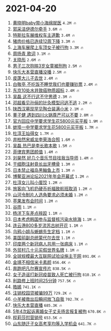 # 2021-04-20

1. [黄晓明baby带小海绵就医](https://s.weibo.com/weibo?q=%E9%BB%84%E6%99%93%E6%98%8Ebaby%E5%B8%A6%E5%B0%8F%E6%B5%B7%E7%BB%B5%E5%B0%B1%E5%8C%BB&Refer=top) `4.2M 🔥`
1. [郭采洁伊德尔牵手](https://s.weibo.com/weibo?q=%E9%83%AD%E9%87%87%E6%B4%81%E4%BC%8A%E5%BE%B7%E5%B0%94%E7%89%B5%E6%89%8B&Refer=top) `3.6M 🔥`
1. [特斯拉车展维权车主道歉](https://s.weibo.com/weibo?q=%23%E7%89%B9%E6%96%AF%E6%8B%89%E8%BD%A6%E5%B1%95%E7%BB%B4%E6%9D%83%E8%BD%A6%E4%B8%BB%E9%81%93%E6%AD%89%23&Refer=top) `3.4M 🔥`
1. [猪肉价格已连续12周下降](https://s.weibo.com/weibo?q=%E7%8C%AA%E8%82%89%E4%BB%B7%E6%A0%BC%E5%B7%B2%E8%BF%9E%E7%BB%AD12%E5%91%A8%E4%B8%8B%E9%99%8D&Refer=top) `3.3M 🔥`
1. [上海车展爬上车顶女子被行拘](https://s.weibo.com/weibo?q=%23%E4%B8%8A%E6%B5%B7%E8%BD%A6%E5%B1%95%E7%88%AC%E4%B8%8A%E8%BD%A6%E9%A1%B6%E5%A5%B3%E5%AD%90%E8%A2%AB%E8%A1%8C%E6%8B%98%23&Refer=top) `3.3M 🔥`
1. [周扬青 歌词](https://s.weibo.com/weibo?q=%E5%91%A8%E6%89%AC%E9%9D%92%20%E6%AD%8C%E8%AF%8D&Refer=top) `3.1M 🔥`
1. [关晓彤](https://s.weibo.com/weibo?q=%E5%85%B3%E6%99%93%E5%BD%A4&Refer=top) `2.6M 🔥`
1. [男子三次抱摔3岁女童被刑拘](https://s.weibo.com/weibo?q=%23%E7%94%B7%E5%AD%90%E4%B8%89%E6%AC%A1%E6%8A%B1%E6%91%943%E5%B2%81%E5%A5%B3%E7%AB%A5%E8%A2%AB%E5%88%91%E6%8B%98%23&Refer=top) `2.5M 🔥`
1. [快乐大本营直播没播](https://s.weibo.com/weibo?q=%E5%BF%AB%E4%B9%90%E5%A4%A7%E6%9C%AC%E8%90%A5%E7%9B%B4%E6%92%AD%E6%B2%A1%E6%92%AD&Refer=top) `2.5M 🔥`
1. [皮蓬大儿子去世](https://s.weibo.com/weibo?q=%E7%9A%AE%E8%93%AC%E5%A4%A7%E5%84%BF%E5%AD%90%E5%8E%BB%E4%B8%96&Refer=top) `2.4M 🔥`
1. [白敬亭 不吃饭不睡觉我们也要赚钞票](https://s.weibo.com/weibo?q=%E7%99%BD%E6%95%AC%E4%BA%AD%20%E4%B8%8D%E5%90%83%E9%A5%AD%E4%B8%8D%E7%9D%A1%E8%A7%89%E6%88%91%E4%BB%AC%E4%B9%9F%E8%A6%81%E8%B5%9A%E9%92%9E%E7%A5%A8&Refer=top) `2.4M 🔥`
1. [东京10处水井致癌物质超标](https://s.weibo.com/weibo?q=%E4%B8%9C%E4%BA%AC10%E5%A4%84%E6%B0%B4%E4%BA%95%E8%87%B4%E7%99%8C%E7%89%A9%E8%B4%A8%E8%B6%85%E6%A0%87&Refer=top) `2.4M 🔥`
1. [吴磊 这不行这不守男德](https://s.weibo.com/weibo?q=%E5%90%B4%E7%A3%8A%20%E8%BF%99%E4%B8%8D%E8%A1%8C%E8%BF%99%E4%B8%8D%E5%AE%88%E7%94%B7%E5%BE%B7&Refer=top) `2.3M 🔥`
1. [邓超看见孙俪的针灸模型问逃不逃](https://s.weibo.com/weibo?q=%E9%82%93%E8%B6%85%E7%9C%8B%E8%A7%81%E5%AD%99%E4%BF%AA%E7%9A%84%E9%92%88%E7%81%B8%E6%A8%A1%E5%9E%8B%E9%97%AE%E9%80%83%E4%B8%8D%E9%80%83&Refer=top) `2.2M 🔥`
1. [陕西汉墓现罕见陶仓装满小米](https://s.weibo.com/weibo?q=%E9%99%95%E8%A5%BF%E6%B1%89%E5%A2%93%E7%8E%B0%E7%BD%95%E8%A7%81%E9%99%B6%E4%BB%93%E8%A3%85%E6%BB%A1%E5%B0%8F%E7%B1%B3&Refer=top) `2.1M 🔥`
1. [董子健 遇到四川火锅尊严可以不要](https://s.weibo.com/weibo?q=%E8%91%A3%E5%AD%90%E5%81%A5%20%E9%81%87%E5%88%B0%E5%9B%9B%E5%B7%9D%E7%81%AB%E9%94%85%E5%B0%8A%E4%B8%A5%E5%8F%AF%E4%BB%A5%E4%B8%8D%E8%A6%81&Refer=top) `2.0M 🔥`
1. [官方回应中学要求学生花5800元买平板](https://s.weibo.com/weibo?q=%E5%AE%98%E6%96%B9%E5%9B%9E%E5%BA%94%E4%B8%AD%E5%AD%A6%E8%A6%81%E6%B1%82%E5%AD%A6%E7%94%9F%E8%8A%B15800%E5%85%83%E4%B9%B0%E5%B9%B3%E6%9D%BF&Refer=top) `1.9M 🔥`
1. [蚌埠一中学要求学生花5800元买平板](https://s.weibo.com/weibo?q=%23%E8%9A%8C%E5%9F%A0%E4%B8%80%E4%B8%AD%E5%AD%A6%E8%A6%81%E6%B1%82%E5%AD%A6%E7%94%9F%E8%8A%B15800%E5%85%83%E4%B9%B0%E5%B9%B3%E6%9D%BF%23&Refer=top) `1.7M 🔥`
1. [杜淳王灿得女](https://s.weibo.com/weibo?q=%E6%9D%9C%E6%B7%B3%E7%8E%8B%E7%81%BF%E5%BE%97%E5%A5%B3&Refer=top) `1.7M 🔥`
1. [井柏然宋威龙李荣浩合照](https://s.weibo.com/weibo?q=%23%E4%BA%95%E6%9F%8F%E7%84%B6%E5%AE%8B%E5%A8%81%E9%BE%99%E6%9D%8E%E8%8D%A3%E6%B5%A9%E5%90%88%E7%85%A7%23&Refer=top) `1.6M 🔥`
1. [吴磊 热巴是李长歌本歌](https://s.weibo.com/weibo?q=%E5%90%B4%E7%A3%8A%20%E7%83%AD%E5%B7%B4%E6%98%AF%E6%9D%8E%E9%95%BF%E6%AD%8C%E6%9C%AC%E6%AD%8C&Refer=top) `1.5M 🔥`
1. [菲律宾男团颜值](https://s.weibo.com/weibo?q=%23%E8%8F%B2%E5%BE%8B%E5%AE%BE%E7%94%B7%E5%9B%A2%E9%A2%9C%E5%80%BC%23&Refer=top) `1.4M 🔥`
1. [刘昊然 好几个音乐节目找我当导师](https://s.weibo.com/weibo?q=%E5%88%98%E6%98%8A%E7%84%B6%20%E5%A5%BD%E5%87%A0%E4%B8%AA%E9%9F%B3%E4%B9%90%E8%8A%82%E7%9B%AE%E6%89%BE%E6%88%91%E5%BD%93%E5%AF%BC%E5%B8%88&Refer=top) `1.4M 🔥`
1. [干细胞注射竟长出牙槽骨](https://s.weibo.com/weibo?q=%E5%B9%B2%E7%BB%86%E8%83%9E%E6%B3%A8%E5%B0%84%E7%AB%9F%E9%95%BF%E5%87%BA%E7%89%99%E6%A7%BD%E9%AA%A8&Refer=top) `1.3M 🔥`
1. [日本禁止福岛黑鲉鱼上市](https://s.weibo.com/weibo?q=%23%E6%97%A5%E6%9C%AC%E7%A6%81%E6%AD%A2%E7%A6%8F%E5%B2%9B%E9%BB%91%E9%B2%89%E9%B1%BC%E4%B8%8A%E5%B8%82%23&Refer=top) `1.3M 🔥`
1. [博鳌亚洲论坛2021年年会开幕式](https://s.weibo.com/weibo?q=%E5%8D%9A%E9%B3%8C%E4%BA%9A%E6%B4%B2%E8%AE%BA%E5%9D%9B2021%E5%B9%B4%E5%B9%B4%E4%BC%9A%E5%BC%80%E5%B9%95%E5%BC%8F&Refer=top) `1.2M 🔥`
1. [杜淳女儿叫小蛋饺](https://s.weibo.com/weibo?q=%23%E6%9D%9C%E6%B7%B3%E5%A5%B3%E5%84%BF%E5%8F%AB%E5%B0%8F%E8%9B%8B%E9%A5%BA%23&Refer=top) `1.2M 🔥`
1. [旅客向飞机扔硬币祈福致航班取消](https://s.weibo.com/weibo?q=%23%E6%97%85%E5%AE%A2%E5%90%91%E9%A3%9E%E6%9C%BA%E6%89%94%E7%A1%AC%E5%B8%81%E7%A5%88%E7%A6%8F%E8%87%B4%E8%88%AA%E7%8F%AD%E5%8F%96%E6%B6%88%23&Refer=top) `1.2M 🔥`
1. [山河令制片人选角要求必须未婚](https://s.weibo.com/weibo?q=%23%E5%B1%B1%E6%B2%B3%E4%BB%A4%E5%88%B6%E7%89%87%E4%BA%BA%E9%80%89%E8%A7%92%E8%A6%81%E6%B1%82%E5%BF%85%E9%A1%BB%E6%9C%AA%E5%A9%9A%23&Refer=top) `1.2M 🔥`
1. [苹果发布会时间](https://s.weibo.com/weibo?q=%E8%8B%B9%E6%9E%9C%E5%8F%91%E5%B8%83%E4%BC%9A%E6%97%B6%E9%97%B4&Refer=top) `1.2M 🔥`
1. [谷雨](https://s.weibo.com/weibo?q=%E8%B0%B7%E9%9B%A8&Refer=top) `1.1M 🔥`
1. [杨洋下车差点摔跤](https://s.weibo.com/weibo?q=%23%E6%9D%A8%E6%B4%8B%E4%B8%8B%E8%BD%A6%E5%B7%AE%E7%82%B9%E6%91%94%E8%B7%A4%23&Refer=top) `1.1M 🔥`
1. [日本考虑韩国参与监督核污染水排海](https://s.weibo.com/weibo?q=%23%E6%97%A5%E6%9C%AC%E8%80%83%E8%99%91%E9%9F%A9%E5%9B%BD%E5%8F%82%E4%B8%8E%E7%9B%91%E7%9D%A3%E6%A0%B8%E6%B1%A1%E6%9F%93%E6%B0%B4%E6%8E%92%E6%B5%B7%23&Refer=top) `1.1M 🔥`
1. [连云港800多岁流苏古树开花](https://s.weibo.com/weibo?q=%E8%BF%9E%E4%BA%91%E6%B8%AF800%E5%A4%9A%E5%B2%81%E6%B5%81%E8%8B%8F%E5%8F%A4%E6%A0%91%E5%BC%80%E8%8A%B1&Refer=top) `1.1M 🔥`
1. [乌鸦小姐与蜥蜴先生定档](https://s.weibo.com/weibo?q=%23%E4%B9%8C%E9%B8%A6%E5%B0%8F%E5%A7%90%E4%B8%8E%E8%9C%A5%E8%9C%B4%E5%85%88%E7%94%9F%E5%AE%9A%E6%A1%A3%23&Refer=top) `1.1M 🔥`
1. [美国前副总统蒙代尔去世](https://s.weibo.com/weibo?q=%E7%BE%8E%E5%9B%BD%E5%89%8D%E5%89%AF%E6%80%BB%E7%BB%9F%E8%92%99%E4%BB%A3%E5%B0%94%E5%8E%BB%E4%B8%96&Refer=top) `1.1M 🔥`
1. [印度两个新冠病人共用一张病床](https://s.weibo.com/weibo?q=%E5%8D%B0%E5%BA%A6%E4%B8%A4%E4%B8%AA%E6%96%B0%E5%86%A0%E7%97%85%E4%BA%BA%E5%85%B1%E7%94%A8%E4%B8%80%E5%BC%A0%E7%97%85%E5%BA%8A&Refer=top) `1.1M 🔥`
1. [外贸村几十元买假世界名牌](https://s.weibo.com/weibo?q=%23%E5%A4%96%E8%B4%B8%E6%9D%91%E5%87%A0%E5%8D%81%E5%85%83%E4%B9%B0%E5%81%87%E4%B8%96%E7%95%8C%E5%90%8D%E7%89%8C%23&Refer=top) `1.1M 🔥`
1. [全球规模最大互联网试验设施主干网](https://s.weibo.com/weibo?q=%E5%85%A8%E7%90%83%E8%A7%84%E6%A8%A1%E6%9C%80%E5%A4%A7%E4%BA%92%E8%81%94%E7%BD%91%E8%AF%95%E9%AA%8C%E8%AE%BE%E6%96%BD%E4%B8%BB%E5%B9%B2%E7%BD%91&Refer=top) `891.0K 🔥`
1. [金靖不相信米卡素颜](https://s.weibo.com/weibo?q=%23%E9%87%91%E9%9D%96%E4%B8%8D%E7%9B%B8%E4%BF%A1%E7%B1%B3%E5%8D%A1%E7%B4%A0%E9%A2%9C%23&Refer=top) `856.4K 🔥`
1. [奔跑吧凡尔赛宣传片](https://s.weibo.com/weibo?q=%23%E5%A5%94%E8%B7%91%E5%90%A7%E5%87%A1%E5%B0%94%E8%B5%9B%E5%AE%A3%E4%BC%A0%E7%89%87%23&Refer=top) `838.5K 🔥`
1. [女子造谣打新冠疫苗致人死亡被行拘](https://s.weibo.com/weibo?q=%E5%A5%B3%E5%AD%90%E9%80%A0%E8%B0%A3%E6%89%93%E6%96%B0%E5%86%A0%E7%96%AB%E8%8B%97%E8%87%B4%E4%BA%BA%E6%AD%BB%E4%BA%A1%E8%A2%AB%E8%A1%8C%E6%8B%98&Refer=top) `810.1K 🔥`
1. [利路修上班时间25分钟](https://s.weibo.com/weibo?q=%23%E5%88%A9%E8%B7%AF%E4%BF%AE%E4%B8%8A%E7%8F%AD%E6%97%B6%E9%97%B425%E5%88%86%E9%92%9F%23&Refer=top) `757.5K 🔥`
1. [皓嫣](https://s.weibo.com/weibo?q=%E7%9A%93%E5%AB%A3&Refer=top) `741.1K 🔥`
1. [注销校园贷被骗99万](https://s.weibo.com/weibo?q=%23%E6%B3%A8%E9%94%80%E6%A0%A1%E5%9B%AD%E8%B4%B7%E8%A2%AB%E9%AA%9799%E4%B8%87%23&Refer=top) `729.2K 🔥`
1. [小羊被救出后瞬间放飞自我](https://s.weibo.com/weibo?q=%E5%B0%8F%E7%BE%8A%E8%A2%AB%E6%95%91%E5%87%BA%E5%90%8E%E7%9E%AC%E9%97%B4%E6%94%BE%E9%A3%9E%E8%87%AA%E6%88%91&Refer=top) `702.7K 🔥`
1. [快乐大本营直播](https://s.weibo.com/weibo?q=%E5%BF%AB%E4%B9%90%E5%A4%A7%E6%9C%AC%E8%90%A5%E7%9B%B4%E6%92%AD&Refer=top) `685.3K 🔥`
1. [5年4次起诉离婚女子丈夫扬言报复被拘](https://s.weibo.com/weibo?q=%235%E5%B9%B44%E6%AC%A1%E8%B5%B7%E8%AF%89%E7%A6%BB%E5%A9%9A%E5%A5%B3%E5%AD%90%E4%B8%88%E5%A4%AB%E6%89%AC%E8%A8%80%E6%8A%A5%E5%A4%8D%E8%A2%AB%E6%8B%98%23&Refer=top) `670.8K 🔥`
1. [程莉莎怼营销号](https://s.weibo.com/weibo?q=%E7%A8%8B%E8%8E%89%E8%8E%8E%E6%80%BC%E8%90%A5%E9%94%80%E5%8F%B7&Refer=top) `653.5K 🔥`
1. [山东随迁子女高考享均等入学机会](https://s.weibo.com/weibo?q=%23%E5%B1%B1%E4%B8%9C%E9%9A%8F%E8%BF%81%E5%AD%90%E5%A5%B3%E9%AB%98%E8%80%83%E4%BA%AB%E5%9D%87%E7%AD%89%E5%85%A5%E5%AD%A6%E6%9C%BA%E4%BC%9A%23&Refer=top) `641.7K 🔥`

